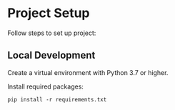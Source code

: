 # Project Setup
Follow steps to set up project:

## Local Development
Create a virtual environment with Python 3.7 or higher.

Install required packages:

```
pip install -r requirements.txt
```
